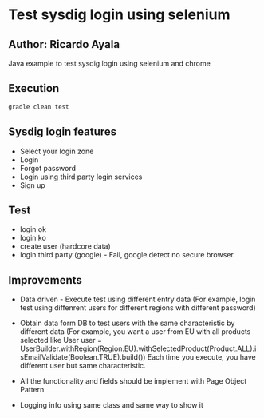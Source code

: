 # Test sysdig login using selenium 
## Author: Ricardo Ayala

Java example to test sysdig login using selenium and chrome

## Execution

```bash
gradle clean test
```

## Sysdig login features

- Select your login zone
- Login
- Forgot password
- Login using third party login services
- Sign up

## Test

- login ok
- login ko
- create user (hardcore data)
- login third party (google) - Fail, google detect no secure browser.

## Improvements

- Data driven - Execute test using different entry data (For example, login test using diffenrent users for different regions with different password)

- Obtain data form DB to test users with the same characteristic by different data (For example, you want a user from EU with all products selected like User user = UserBuilder.withRegion(Region.EU).withSelectedProduct(Product.ALL).isEmailValidate(Boolean.TRUE).build()) Each time you execute, you have different user but same characteristic.

- All the functionality and fields should be implement with Page Object Pattern

- Logging info using same class and same way to show it
